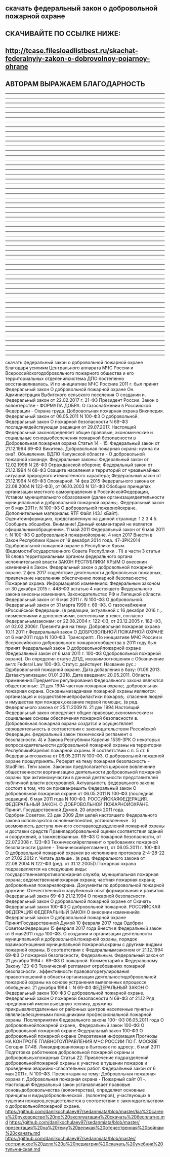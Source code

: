 скачать федеральный закон о добровольной пожарной охране
--------------------------------------------------
СКАЧИВАЙТЕ ПО ССЫЛКЕ НИЖЕ:
--------------------------------------------------
http://tcase.filesloadlistbest.ru/skachat-federalnyiy-zakon-o-dobrovolnoy-pojarnoy-ohrane
--------------------------------------------------
АВТОРАМ ВЫРАЖАЕМ БЛАГОДАРНОСТЬ
--------------------------------------------------
--------------------------------------------------
--------------------------------------------------
--------------------------------------------------
--------------------------------------------------
--------------------------------------------------
--------------------------------------------------
--------------------------------------------------
--------------------------------------------------
--------------------------------------------------
--------------------------------------------------
--------------------------------------------------
--------------------------------------------------
--------------------------------------------------
--------------------------------------------------
--------------------------------------------------
--------------------------------------------------
--------------------------------------------------
--------------------------------------------------
--------------------------------------------------
--------------------------------------------------
--------------------------------------------------
--------------------------------------------------
--------------------------------------------------
--------------------------------------------------
--------------------------------------------------
--------------------------------------------------
--------------------------------------------------
--------------------------------------------------
--------------------------------------------------
--------------------------------------------------
--------------------------------------------------
--------------------------------------------------
--------------------------------------------------
--------------------------------------------------
--------------------------------------------------
--------------------------------------------------
--------------------------------------------------
--------------------------------------------------
--------------------------------------------------
--------------------------------------------------
--------------------------------------------------
--------------------------------------------------
--------------------------------------------------
--------------------------------------------------
--------------------------------------------------
--------------------------------------------------
--------------------------------------------------
--------------------------------------------------
--------------------------------------------------
--------------------------------------------------
--------------------------------------------------
--------------------------------------------------
--------------------------------------------------
--------------------------------------------------
--------------------------------------------------
--------------------------------------------------
скачать федеральный закон о добровольной пожарной охране Благодаря усилиям Центрального аппарата МЧС России и Всероссийскогодобровольного пожарного общества и его территориальных отделенийсистема ДПО постепенно восстанавливалась. И по инициативе МЧС Россиив 2011 г. был принят Федеральный закон О добровольной пожарной охране Он. Администрация Выбитского сельского поселения  О создании и. Федеральный закон от 22.02.2017 г.  21-ФЗ  Президент России. Закон о волонтерстве - ФОРМУЛА ДОБРА. О газоснабжении в Российской Федерации - Охрана труда. Добровольная пожарная охрана  Википедия. Федеральный закон от 06.05.2011 N 100-ФЗ О добровольной. Федеральный закон О пожарной безопасности N 69-ФЗ последняядействующая редакция от 29.07.2017.  Настоящий Федеральный законопределяет общие правовые, экономические и социальные основыобеспечения пожарной безопасности в  Добровольная пожарная охрана Статья 14 - 15.
Федеральный закон от 21.12.1994  69-ФЗ  Викитека. Добровольная пожарная охрана: нужна ли она?. Объявления. ВДПО Калужской области - О добровольной пожарной команде. Федеральные законы: Федеральный закон от 12.02.1998 N 28-ФЗ Огражданской обороне; Федеральный закон от 21.12.1994 N 68-ФЗ Озащите населения и территорий от чрезвычайных ситуаций природного итехногенного характера; Федеральный закон от 21.12.1994 N 69-ФЗ Опожарной. 14 фев 2015  Федерального закона от 22.08.2004 N 122-ФЗ), от 06.10.2003 N 131-Ф3 Обобщих принципах организации местного самоуправления в РоссийскойФедерации, Уставом муниципального образования (далее  организациядеятельности муниципальной и добровольной пожарной охраны;. Федеральный закон от 6 мая 2011 г. N 100-ФЗ О добровольной пожарнойохране. Дополнительные материалы: RTF Файл (43.1 кБайт). Оценитеинформацию, представленную на данной странице: 1 2 3 4 5. Сообщить обошибке. Внимание! Данный комментарий не является официальнымобращением. 11 май 2011  Федеральный закон от 6 мая 2011 г. N 100-ФЗ О добровольной пожарнойохране. 4 июл 2017  Внести в Закон Республики Крым от 19 декабря 2014 года.  47-ЗРК2014 Одобровольной пожарной охране в Республике Крым. (ВедомостиГосударственного Совета Республики . 11) в части 3 статьи 18 слова территориальным органом федерального органа исполнительной власти
ЗАКОН РЕСПУБЛИКИ КРЫМ О внесении изменений в Закон. Федеральный закон о добровольной пожарной охране. 2 фев 2017  содействие деятельности добровольных пожарных, привлечение населенияк обеспечению пожарной безопасности;  Пожарная охрана. Информацияоб изменениях: Федеральным законом от 30 декабря 2015 г.  448-ФЗ встатью 4 настоящего Федерального закона внесены изменения. Законодательство РФ и Липецкой области. Федеральный закон от 6 мая 2011 г. N 100-ФЗ О добровольной. Федеральный закон от 31 марта 1999 г.  69-ФЗ. О газоснабжении вРоссийской Федерации. (в редакции, актуальной с 16 декабря 2016 г.,. сизменениями и дополнениями, внесенными в текст, согласно Федеральнымзаконам: от 22.08.2004 г.  122-ФЗ, от 23.12.2005 г.  182-ФЗ, от 02.02.2006г. Презентация на тему:  Добровольная пожарная охрана 10.11.2011 г.Федеральный закон О ДОБРОВОЛЬНОЙ ПОЖАРНОЙ ОХРАНЕ от 6 мая2011 года N 100-ФЗ.  Транскрипт:. По инициативе МЧС России и Всероссийского добровольного пожарногообщества в 2011 году был принят Федеральный закон О добровольнойпожарной охране (Федеральный закон от 6 мая 2011 г.  100-ФЗ Одобровольной пожарной охране). Он определил статус ДПД, ихвзаимоотношения с
Обозначение англ: Federal Law 100-ФЗ. Статус: действует. Название рус.: Одобровольной пожарной охране. Дата добавления в базу: 01.09.2013. Датаактуализации: 01.01.2018. Дата введения: 20.05.2011. Область применения:Предметом регулирования Федерального закона являются общественные. 21 дек 1994  частная пожарная охрана;. добровольная пожарная охрана. Основнымизадачами пожарной охраны являются: организация и осуществлениепрофилактики пожаров;. спасение людей и имущества при пожарах,оказание первой помощи;. (в ред. Федерального закона от 25.11.2009 N. 21 дек 1994  Настоящий Федеральный закон определяет общие правовые,экономические и социальные основы обеспечения пожарной безопасности в. Добровольная пожарная охрана создатся и осуществляет своюдеятельность в соответствии с законодательством Российской Федерации. федеральный закон технический регламент о безопасности. 4) и Закона Республики Карелия 1539-ЗРК О некоторых вопросахдеятельности добровольной пожарной охраны на территории РеспубликиКарелия  пожарной охраны. В соответствии с п. 5 ст. 6 Федеральногозакона от 06.05.2011 N 100-ФЗ. О добровольной пожарной охране прошупринять. Реферат на тему пожарная безопасность - StudFiles. Теги  закон. Законом предполагается широкое вовлечение общественности ворганизацию деятельности добровольной пожарной охраны при активномучастии в данной деятельности представителей публичной власти всехуровней. Актуальность федерального закона состоит в том, что он призванрешить
Федеральный закон О добровольной пожарной охране от 06.05.2011 N 100-ФЗ (последняя редакция). 6 мая 2011 года N 100-ФЗ. РОССИЙСКАЯФЕДЕРАЦИЯ. ФЕДЕРАЛЬНЫЙ ЗАКОН. О ДОБРОВОЛЬНОЙ ПОЖАРНОЙОХРАНЕ. Принят. Государственной Думой. 20 апреля 2011 года. Одобрен.Советом. 23 дек 2009  Для целей настоящего Федерального закона используются основныепонятия, установленные . 5) возможность доступа личного составаподразделений пожарной охраны и доставки средств  Правиладобровольной оценки соответствия зданий и сооружений, а такжесвязанных. 69-ФЗ О пожарной безопасности, от 22.07.2008 г.  123-ФЗ Техническийрегламент о требованиях пожарной безопасности (далее - Техническийрегламент), от 06.05.2011 г.  100-ФЗ О добровольной пожарной охранеи во исполнение протокола  2-4-28-22 от 27.02.2012 г.  Читать дальше . (в ред. Федерального закона от 22.08.2004 N 122-ФЗ (ред. от 31.12.2005)).Пожарная охрана подразделяется на следующие виды: государственнаяпротивопожарная служба; муниципальная пожарная охрана; ведомственнаяпожарная охрана; частная пожарная охрана; добровольная пожарнаяохрана. Документы по добровольной пожарной дружине. Отечественный и зарубежный опыт формирования и развития. Федеральный закон 69-ФЗ 21.12.1994 О пожарной безопасности. Федеральный закон О добровольной пожарной охране от
Скачать Федеральный закон 100-ФЗ О добровольной пожарной. РОССИЙСКАЯ ФЕДЕРАЦИЯ ФЕДЕРАЛЬНЫЙ ЗАКОН О внесении измененийв Федеральный закон О добровольной пожарной охране ПринятГосударственной Думой 10 февраля 2017 года Одобрен СоветомФедерации 15 февраля 2017 года Внести в Федеральный закон от 6 мая2011 года  100-ФЗ. О создании и организации деятельности муниципальной и добровольной.пожарной охраны, порядок взаимоотношения муниципальной пожарной.охраны с другими видами пожарной охраны. В соответствии с Федеральнымзаконом от 21.12.1994  69-ФЗ О пожарной безопасности, Федеральным. Федеральный закон от 21 декабря 1994 г.  69-ФЗ О пожарной. Комментарий к Федеральному Закону  123-ФЗ Технический регламент отребованиях пожарной безопасности . эффективности правовогорегулирования правоотношений в области организации деятельностидобровольной пожарной охраны на основе устранения выявленных впроцессе обобщения. 21 декабря 1994 г. N 69-ФЗ ФЕДЕРАЛЬНЫЙ ЗАКОН О. Федеральный закон 100-ФЗ О добровольной пожарной охране. Федеральный закон О пожарной безопасности N 69-ФЗ от 21.12
Ряд предприятий имели выездную технику, дружины прикрывалиотдаленные от районных центров населенные пункты и являлисьбесценными помощниками профессиональной пожарной охраны. Послепринятия Федерального закона 100- ФЗ 06.05.2011 года О добровольнойпожарной охране,. Федеральный закон 100-ФЗ О добровольной пожарной охране.Федеральный закон 100-ФЗ О добровольной пожарной охране Оперативная информация Прогнозы  НА КОНТРОЛЕ ГЛАВНОГОУПРАВЛЕНИЯ МЧС РОССИИ ПО Г. МОСКВЕ  Сегодня 07:48. Ликвидированпожар в бытовках по адресу:. 6 май 2011  Подготовка работников добровольной пожарной охраны и добровольныхпожарных  Статья 22. Привлечение подразделений добровольнойпожарной охраны к участию в тушении пожаров и проведении аварийно-спасательных работ. Федеральный закон от 6 мая 2011 г. N 100-ФЗ. Презентация на тему: Добровольная пожарная охрана г. Добровольная пожарная охрана - Пожарный сайт 01 -. Настоящий Федеральный закон устанавливает правовые основыдобровольчества (волонтерства), определяет основные принципы и видыдобровольческой . (волонтеров), участвующих в тушении пожаров,осуществляется в соответствии с законодательством о добровольнойпожарной охране.
https://github.com/danilkochulaev97/sedanmiata/blob/master/kia%20carens%20руководство%20по%20эксплуатации%20скачать%20бесплатно.md
https://github.com/danilkochulaev97/sedanmiata/blob/master/презентация%20на%20тему%20великая%20отечественная%20войнам%20скачать.md
https://github.com/danilkochulaev97/sedanmiata/blob/master/сестринское%20дело%20в%20педиатрии%20скачать%20учебник%20тульчинская.md